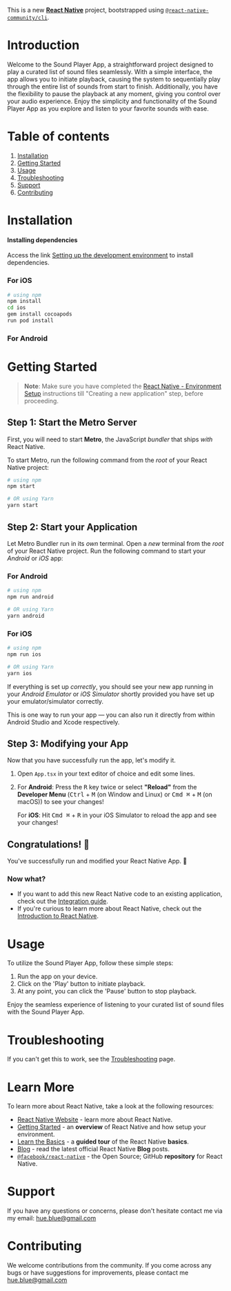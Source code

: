 This is a new [**React Native**](https://reactnative.dev) project, bootstrapped using [`@react-native-community/cli`](https://github.com/react-native-community/cli).

# Introduction

Welcome to the Sound Player App, a straightforward project designed to play a curated list of sound files seamlessly. With a simple interface, the app allows you to initiate playback, causing the system to sequentially play through the entire list of sounds from start to finish. Additionally, you have the flexibility to pause the playback at any moment, giving you control over your audio experience. Enjoy the simplicity and functionality of the Sound Player App as you explore and listen to your favorite sounds with ease.

# Table of contents

1. [Installation](#installation)
2. [Getting Started](#Getting-Started)
3. [Usage](#Usage)
4. [Troubleshooting](#Troubleshooting)
5. [Support](#Support)
6. [Contributing](#Contributing)

# Installation

#### Installing dependencies

Access the link [Setting up the development environment](https://reactnative.dev/docs/environment-setup) to install dependencies.

### For iOS

```bash
# using npm
npm install
cd ios
gem install cocoapods
run pod install
```

### For Android


# Getting Started

>**Note**: Make sure you have completed the [React Native - Environment Setup](https://reactnative.dev/docs/environment-setup) instructions till "Creating a new application" step, before proceeding.

## Step 1: Start the Metro Server

First, you will need to start **Metro**, the JavaScript _bundler_ that ships _with_ React Native.

To start Metro, run the following command from the _root_ of your React Native project:

```bash
# using npm
npm start

# OR using Yarn
yarn start
```

## Step 2: Start your Application

Let Metro Bundler run in its _own_ terminal. Open a _new_ terminal from the _root_ of your React Native project. Run the following command to start your _Android_ or _iOS_ app:

### For Android

```bash
# using npm
npm run android

# OR using Yarn
yarn android
```

### For iOS

```bash
# using npm
npm run ios

# OR using Yarn
yarn ios
```

If everything is set up _correctly_, you should see your new app running in your _Android Emulator_ or _iOS Simulator_ shortly provided you have set up your emulator/simulator correctly.

This is one way to run your app — you can also run it directly from within Android Studio and Xcode respectively.

## Step 3: Modifying your App

Now that you have successfully run the app, let's modify it.

1. Open `App.tsx` in your text editor of choice and edit some lines.
2. For **Android**: Press the <kbd>R</kbd> key twice or select **"Reload"** from the **Developer Menu** (<kbd>Ctrl</kbd> + <kbd>M</kbd> (on Window and Linux) or <kbd>Cmd ⌘</kbd> + <kbd>M</kbd> (on macOS)) to see your changes!

   For **iOS**: Hit <kbd>Cmd ⌘</kbd> + <kbd>R</kbd> in your iOS Simulator to reload the app and see your changes!

## Congratulations! :tada:

You've successfully run and modified your React Native App. :partying_face:

### Now what?

- If you want to add this new React Native code to an existing application, check out the [Integration guide](https://reactnative.dev/docs/integration-with-existing-apps).
- If you're curious to learn more about React Native, check out the [Introduction to React Native](https://reactnative.dev/docs/getting-started).

# Usage

To utilize the Sound Player App, follow these simple steps:

1. Run the app on your device.
2. Click on the 'Play' button to initiate playback.
3. At any point, you can click the 'Pause' button to stop playback.

Enjoy the seamless experience of listening to your curated list of sound files with the Sound Player App.

# Troubleshooting

If you can't get this to work, see the [Troubleshooting](https://reactnative.dev/docs/troubleshooting) page.

# Learn More

To learn more about React Native, take a look at the following resources:

- [React Native Website](https://reactnative.dev) - learn more about React Native.
- [Getting Started](https://reactnative.dev/docs/environment-setup) - an **overview** of React Native and how setup your environment.
- [Learn the Basics](https://reactnative.dev/docs/getting-started) - a **guided tour** of the React Native **basics**.
- [Blog](https://reactnative.dev/blog) - read the latest official React Native **Blog** posts.
- [`@facebook/react-native`](https://github.com/facebook/react-native) - the Open Source; GitHub **repository** for React Native.

# Support

If you have any questions or concerns, please don't hesitate contact me via my email: <hue.blue@gmail.com>

# Contributing

We welcome contributions from the community. If you come across any bugs or have suggestions for improvements, please contact me <hue.blue@gmail.com>

